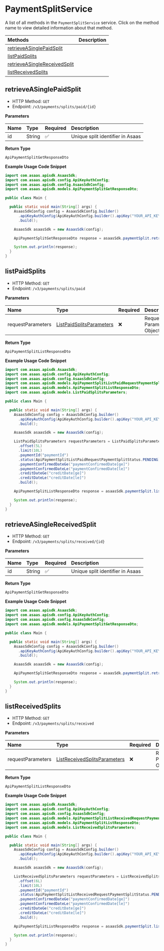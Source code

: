 # PaymentSplitService

A list of all methods in the `PaymentSplitService` service. Click on the method name to view detailed information about that method.

| Methods                                                       | Description |
| :------------------------------------------------------------ | :---------- |
| [retrieveASinglePaidSplit](#retrieveasinglepaidsplit)         |             |
| [listPaidSplits](#listpaidsplits)                             |             |
| [retrieveASingleReceivedSplit](#retrieveasinglereceivedsplit) |             |
| [listReceivedSplits](#listreceivedsplits)                     |             |

## retrieveASinglePaidSplit

- HTTP Method: `GET`
- Endpoint: `/v3/payments/splits/paid/{id}`

**Parameters**

| Name | Type   | Required | Description                      |
| :--- | :----- | :------- | :------------------------------- |
| id   | String | ✅       | Unique split identifier in Asaas |

**Return Type**

`ApiPaymentSplitGetResponseDto`

**Example Usage Code Snippet**

```java
import com.asaas.apisdk.AsaasSdk;
import com.asaas.apisdk.config.ApiKeyAuthConfig;
import com.asaas.apisdk.config.AsaasSdkConfig;
import com.asaas.apisdk.models.ApiPaymentSplitGetResponseDto;

public class Main {

  public static void main(String[] args) {
    AsaasSdkConfig config = AsaasSdkConfig.builder()
      .apiKeyAuthConfig(ApiKeyAuthConfig.builder().apiKey("YOUR_API_KEY").build())
      .build();

    AsaasSdk asaasSdk = new AsaasSdk(config);

    ApiPaymentSplitGetResponseDto response = asaasSdk.paymentSplit.retrieveASinglePaidSplit("id");

    System.out.println(response);
  }
}

```

## listPaidSplits

- HTTP Method: `GET`
- Endpoint: `/v3/payments/splits/paid`

**Parameters**

| Name              | Type                                                              | Required | Description               |
| :---------------- | :---------------------------------------------------------------- | :------- | :------------------------ |
| requestParameters | [ListPaidSplitsParameters](../models/ListPaidSplitsParameters.md) | ❌       | Request Parameters Object |

**Return Type**

`ApiPaymentSplitListResponseDto`

**Example Usage Code Snippet**

```java
import com.asaas.apisdk.AsaasSdk;
import com.asaas.apisdk.config.ApiKeyAuthConfig;
import com.asaas.apisdk.config.AsaasSdkConfig;
import com.asaas.apisdk.models.ApiPaymentSplitListPaidRequestPaymentSplitStatus;
import com.asaas.apisdk.models.ApiPaymentSplitListResponseDto;
import com.asaas.apisdk.models.ListPaidSplitsParameters;

public class Main {

  public static void main(String[] args) {
    AsaasSdkConfig config = AsaasSdkConfig.builder()
      .apiKeyAuthConfig(ApiKeyAuthConfig.builder().apiKey("YOUR_API_KEY").build())
      .build();

    AsaasSdk asaasSdk = new AsaasSdk(config);

    ListPaidSplitsParameters requestParameters = ListPaidSplitsParameters.builder()
      .offset(5L)
      .limit(10L)
      .paymentId("paymentId")
      .status(ApiPaymentSplitListPaidRequestPaymentSplitStatus.PENDING)
      .paymentConfirmedDateGe("paymentConfirmedDate[ge]")
      .paymentConfirmedDateLe("paymentConfirmedDate[le]")
      .creditDateGe("creditDate[ge]")
      .creditDateLe("creditDate[le]")
      .build();

    ApiPaymentSplitListResponseDto response = asaasSdk.paymentSplit.listPaidSplits(requestParameters);

    System.out.println(response);
  }
}

```

## retrieveASingleReceivedSplit

- HTTP Method: `GET`
- Endpoint: `/v3/payments/splits/received/{id}`

**Parameters**

| Name | Type   | Required | Description                      |
| :--- | :----- | :------- | :------------------------------- |
| id   | String | ✅       | Unique split identifier in Asaas |

**Return Type**

`ApiPaymentSplitGetResponseDto`

**Example Usage Code Snippet**

```java
import com.asaas.apisdk.AsaasSdk;
import com.asaas.apisdk.config.ApiKeyAuthConfig;
import com.asaas.apisdk.config.AsaasSdkConfig;
import com.asaas.apisdk.models.ApiPaymentSplitGetResponseDto;

public class Main {

  public static void main(String[] args) {
    AsaasSdkConfig config = AsaasSdkConfig.builder()
      .apiKeyAuthConfig(ApiKeyAuthConfig.builder().apiKey("YOUR_API_KEY").build())
      .build();

    AsaasSdk asaasSdk = new AsaasSdk(config);

    ApiPaymentSplitGetResponseDto response = asaasSdk.paymentSplit.retrieveASingleReceivedSplit("id");

    System.out.println(response);
  }
}

```

## listReceivedSplits

- HTTP Method: `GET`
- Endpoint: `/v3/payments/splits/received`

**Parameters**

| Name              | Type                                                                      | Required | Description               |
| :---------------- | :------------------------------------------------------------------------ | :------- | :------------------------ |
| requestParameters | [ListReceivedSplitsParameters](../models/ListReceivedSplitsParameters.md) | ❌       | Request Parameters Object |

**Return Type**

`ApiPaymentSplitListResponseDto`

**Example Usage Code Snippet**

```java
import com.asaas.apisdk.AsaasSdk;
import com.asaas.apisdk.config.ApiKeyAuthConfig;
import com.asaas.apisdk.config.AsaasSdkConfig;
import com.asaas.apisdk.models.ApiPaymentSplitListReceivedRequestPaymentSplitStatus;
import com.asaas.apisdk.models.ApiPaymentSplitListResponseDto;
import com.asaas.apisdk.models.ListReceivedSplitsParameters;

public class Main {

  public static void main(String[] args) {
    AsaasSdkConfig config = AsaasSdkConfig.builder()
      .apiKeyAuthConfig(ApiKeyAuthConfig.builder().apiKey("YOUR_API_KEY").build())
      .build();

    AsaasSdk asaasSdk = new AsaasSdk(config);

    ListReceivedSplitsParameters requestParameters = ListReceivedSplitsParameters.builder()
      .offset(6L)
      .limit(10L)
      .paymentId("paymentId")
      .status(ApiPaymentSplitListReceivedRequestPaymentSplitStatus.PENDING)
      .paymentConfirmedDateGe("paymentConfirmedDate[ge]")
      .paymentConfirmedDateLe("paymentConfirmedDate[le]")
      .creditDateGe("creditDate[ge]")
      .creditDateLe("creditDate[le]")
      .build();

    ApiPaymentSplitListResponseDto response = asaasSdk.paymentSplit.listReceivedSplits(requestParameters);

    System.out.println(response);
  }
}

```

<!-- This file was generated by liblab | https://liblab.com/ -->
